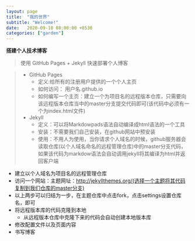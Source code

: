 ```yaml
---
layout: page
title:  "我的世界"
subtitle: "Welcome!"
date:   2020-09-10 08:00:00 +0530
categories: ["garden"]
---
```


 **搭建个人技术博客**
>使用  GitHub Pages  + Jekyll 快速部署个人博客

> - GitHub Pages
>    - 定义:给所有的注册用户提供的一个个人主页
>    - 如何访问： 用户名.github.io
>    - 如何编写一个主页：建立一个为项目名的远程版本仓库，只需要向该远程版本仓库当中的master分支提交代码即可(该代码中必须有一个为index.html文件)
> - Jekyll
>    - 定义：可以将Markdowpads语法自动编译成html语法的一个工具
>    - 安装：不需要我们自己安装，在github网站中预安装
>    - 使用：不用人为使用，当你请求个人域名的时候，github服务器会读取仓库(以个人域名命名的远程管理仓库)中的master分支代码，如果该代码为markdow语法会自动调用jekyll将其编译为html并返回客户端

 - 建立以个人域名为项目名的远程管理仓库
 - 访问一个网站：主题网址：http://jekyllthemes.org/(选择一个主题将其代码复制到我们仓库的master分支)
 - 以上两步可以归结为一步，在主题仓库中点击fork，点击settings设置仓库名，即可
 - 将远程版本库的代码克隆到本地
     - 从远程版本仓库中克隆下来的代码会自动创建本地版本库
 - 修改配置文件以及页面内容
 - 书写博客